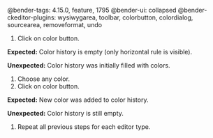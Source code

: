 @bender-tags: 4.15.0, feature, 1795
@bender-ui: collapsed
@bender-ckeditor-plugins: wysiwygarea, toolbar, colorbutton, colordialog, sourcearea, removeformat, undo

1. Click on color button.

  **Expected:** Color history is empty (only horizontal rule is visible).

  **Unexpected:** Color history was initially filled with colors.

1. Choose any color.
1. Click on color button.

  **Expected:** New color was added to color history.

  **Unexpected:** Color history is still empty.

1. Repeat all previous steps for each editor type.
